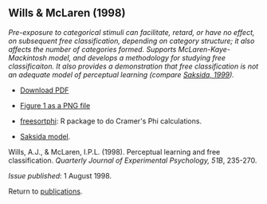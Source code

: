 ## Wills & McLaren (1998)

_Pre-exposure to categorical stimuli can facilitate, retard, or have no effect,
on subsequent free classification, depending on category structure; it also
affects the number of categories formed. Supports McLaren-Kaye-Mackintosh
model, and develops a methodology for studying free classificaiton. It also
provides a demonstration that free classification is not an adequate model of
perceptual learning (compare [Saksida, 1999](https://doi.org/10.1037/0097-7403.25.3.308))._

- [Download PDF](1998willsmclaren.pdf)

- [Figure 1 as a PNG file](wm98fig1.png)

- <a href="http://freesortphi.r-forge.r-project.org/" target="_blank">freesortphi</a>: R package to do Cramer's Phi calculations.

- [Saksida model](https://doi.org/10.1037/0097-7403.25.3.308).

Wills, A.J., & McLaren, I.P.L. (1998). Perceptual learning and free classification. _Quarterly Journal of Experimental Psychology, 51B_, 235-270. 

_Issue published_: 1 August 1998.

Return to [publications](publications.md).
